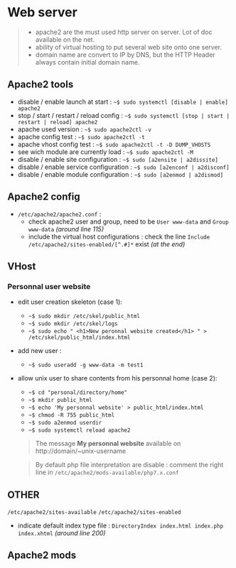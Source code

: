 # Web server

> * apache2 are the must used http server on server. Lot of doc available on the net.
> * ability of virtual hosting to put several web site onto one server.
> * domain name are convert to IP by DNS, but the HTTP Header always contain initial domain name.

## Apache2 tools

* disable / enable launch at start : `~$ sudo systemctl [disable | enable] apache2`
* stop / start / restart / reload config : `~$ sudo systemctl [stop | start | restart | reload] apache2`
* apache used version : `~$ sudo apache2ctl -v`
* apache config test : `~$ sudo apache2ctl -t`
* apache vhost config test : `~$ sudo apache2ctl -t -D DUMP_VHOSTS`
* see wich module are currently load : `~$ sudo apache2ctl -M`
* disable / enable site configuration : `~$ sudo [a2ensite | a2dissite]`
* disable / enable service configuration : `~$ sudo [a2enconf | a2disconf]`
* disable / enable module configuration : `~$ sudo [a2enmod | a2dismod]`

## Apache2 config

* `/etc/apache2/apache2.conf` : 
  * check apache2 user and group, need to be `User www-data` and `Group www-data` *(around line 115)*
  * include the virtual host configurations : check the line `Include /etc/apache2/sites-enabled/[^.#]*` exist *(at the end)*
  
## VHost

### Personnal user website

* edit user creation skeleton (case 1):
  * `~$ sudo mkdir /etc/skel/public_html`
  * `~$ sudo mkdir /etc/skel/logs`
  * `~$ sudo echo " <h1>New peronnal website created</h1> " > /etc/skel/public_html/index.html`
* add new user :
  * `~$ sudo useradd -g www-data -m test1`
* allow unix user to share contents from his personnal home (case 2):
    * `~$ cd "personal/directory/home"`
    * `~$ mkdir public_html`
    * `~$ echo 'My personnal website' > public_html/index.html`
    * `~$ chmod -R 755 public_html`
    * `~$ sudo a2enmod userdir`
    * `~$ sudo systemctl reload apache2`
    
  > The message **My personnal website** available on http://domain/~unix-username
  
  > By default php file interpretation are disable : comment the right line in `/etc/apache2/mods-available/php7.x.conf`
  
  

## OTHER

`/etc/apache2/sites-available`
`/etc/apache2/sites-enabled`


  * indicate default index type file : `DirectoryIndex index.html index.php index.xhtml` *(around line 200)*
  
  ## Apache2 mods
  
  
  
  
  
  
